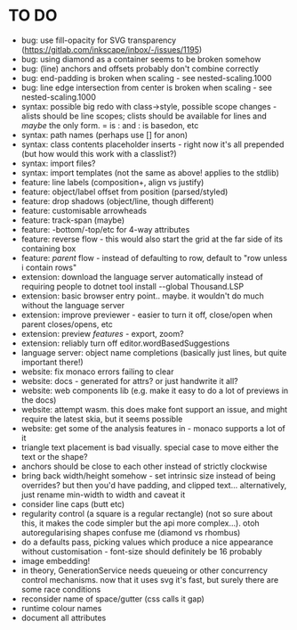 TO DO
=====

* bug: use fill-opacity for SVG transparency (https://gitlab.com/inkscape/inbox/-/issues/1195)
* bug: using diamond as a container seems to be broken somehow
* bug: (line) anchors and offsets probably don't combine correctly
* bug: end-padding is broken when scaling - see nested-scaling.1000
* bug: line edge intersection from center is broken when scaling - see nested-scaling.1000
* syntax: possible big redo with class->style, possible scope changes - alists should be line scopes; clists should be available for lines and *maybe* the only form. = is : and : is basedon, etc
* syntax: path names (perhaps use [] for anon)
* syntax: class contents placeholder inserts - right now it's all prepended (but how would this work with a classlist?)
* syntax: import files?
* syntax: import templates (not the same as above! applies to the stdlib)
* feature: line labels (composition+, align vs justify)
* feature: object/label offset from position (parsed/styled)
* feature: drop shadows (object/line, though different)
* feature: customisable arrowheads
* feature: track-span (maybe)
* feature: -bottom/-top/etc for 4-way attributes
* feature: reverse flow - this would also start the grid at the far side of its containing box
* feature: *parent* flow - instead of defaulting to row, default to "row unless i contain rows"
* extension: download the language server automatically instead of requiring people to dotnet tool install --global Thousand.LSP
* extension: basic browser entry point.. maybe. it wouldn't do much without the language server
* extension: improve previewer - easier to turn it off, close/open when parent closes/opens, etc
* extension: preview *features* - export, zoom?
* extension: reliably turn off editor.wordBasedSuggestions
* language server: object name completions (basically just lines, but quite important there!)
* website: fix monaco errors failing to clear
* website: docs - generated for attrs? or just handwrite it all?
* website: web components lib (e.g. make it easy to do a lot of previews in the docs)
* website: attempt wasm. this does make font support an issue, and might require the latest skia, but it seems possible
* website: get some of the analysis features in - monaco supports a lot of it
* triangle text placement is bad visually. special case to move either the text or the shape?
* anchors should be close to each other instead of strictly clockwise
* bring back width/height somehow - set intrinsic size instead of being overrides? but then you'd have padding, and clipped text... alternatively, just rename min-width to width and caveat it
* consider line caps (butt etc) 
* regularity control (a square is a regular rectangle) (not so sure about this, it makes the code simpler but the api more complex...). otoh autoregularising shapes confuse me (diamond vs rhombus)
* do a defaults pass, picking values which produce a nice appearance without customisation - font-size should definitely be 16 probably
* image embedding!
* in theory, GenerationService needs queueing or other concurrency control mechanisms. now that it uses svg it's fast, but surely there are some race conditions
* reconsider name of space/gutter (css calls it gap)
* runtime colour names
* document all attributes
